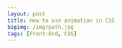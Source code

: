 ```yaml
---
layout: post
title: How to use animation in CSS
bigimg: /img/path.jpg
tags: [Front-End, CSS]
---
```


